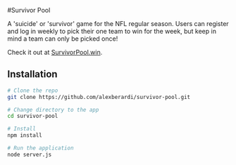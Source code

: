 #Survivor Pool

A 'suicide' or 'survivor' game for the NFL regular season.
Users can register and log in weekly to pick their one team to win for the week, but keep in mind a team can only be picked once!

Check it out at [SurvivorPool.win](http://www.survivorpool.win).

## Installation

```sh
# Clone the repo
git clone https://github.com/alexberardi/survivor-pool.git

# Change directory to the app
cd survivor-pool

# Install
npm install

# Run the application
node server.js
```
